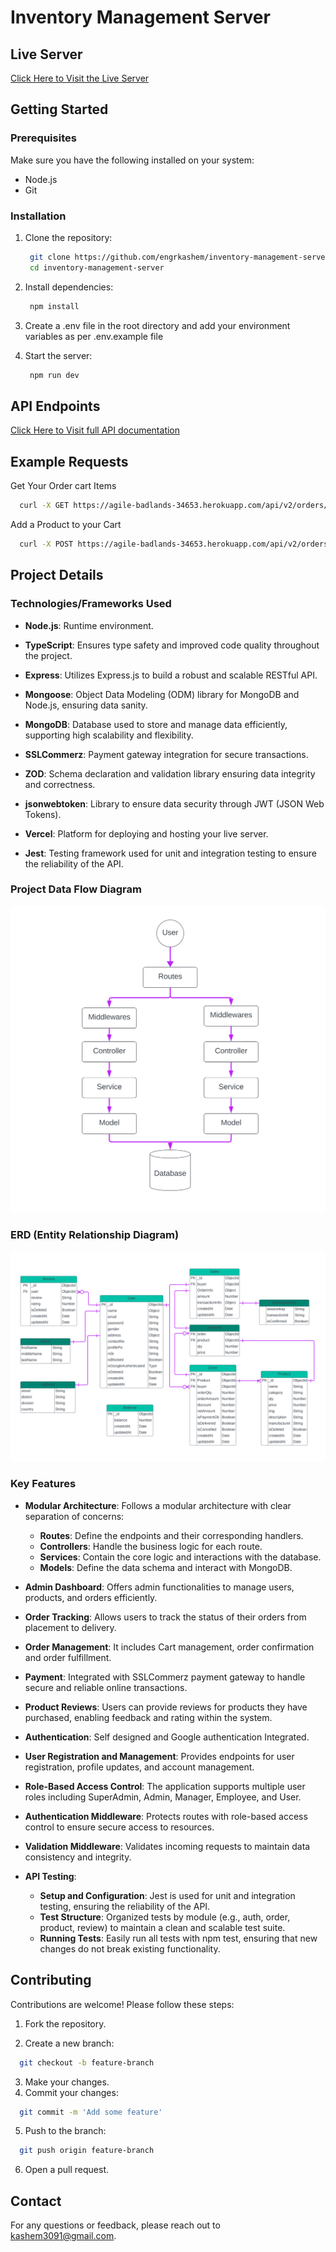 # Inventory Management Server

## Live Server

[Click Here to Visit the Live Server](https://inventory-management-server-indol.vercel.app/)

## Getting Started

### Prerequisites

Make sure you have the following installed on your system:

- Node.js
- Git

### Installation

1. Clone the repository:
   ```sh
    git clone https://github.com/engrkashem/inventory-management-server.git
    cd inventory-management-server
   ```
2. Install dependencies:
   ```sh
    npm install
   ```
3. Create a .env file in the root directory and add your environment variables as per .env.example file

4. Start the server:
   ```sh
    npm run dev
   ```

## API Endpoints

[Click Here to Visit full API documentation](https://inventory-management-server-indol.vercel.app/)

## Example Requests

Get Your Order cart Items

```sh
  curl -X GET https://agile-badlands-34653.herokuapp.com/api/v2/orders/my-cart -H "Authorization: Bearer your_token"
```

Add a Product to your Cart

```sh
  curl -X POST https://agile-badlands-34653.herokuapp.com/api/v2/orders -H "Authorization: Bearer your_token" -d '{"orderQty": 10}'
```

## Project Details

### Technologies/Frameworks Used

- **Node.js**: Runtime environment.

- **TypeScript**: Ensures type safety and improved code quality throughout the project.

- **Express**: Utilizes Express.js to build a robust and scalable RESTful API.

- **Mongoose**: Object Data Modeling (ODM) library for MongoDB and Node.js, ensuring data sanity.

- **MongoDB**: Database used to store and manage data efficiently, supporting high scalability and flexibility.

- **SSLCommerz**: Payment gateway integration for secure transactions.

- **ZOD**: Schema declaration and validation library ensuring data integrity and correctness.

- **jsonwebtoken**: Library to ensure data security through JWT (JSON Web Tokens).

- **Vercel**: Platform for deploying and hosting your live server.

- **Jest**: Testing framework used for unit and integration testing to ensure the reliability of the API.

### Project Data Flow Diagram

![Data Flow Diagram of Inventory Management Project](./resources/images/data_flow.svg)

### ERD (Entity Relationship Diagram)

![ERD of Inventory Management DB](./resources/images/ERD_inventory_management.svg)

### Key Features

- **Modular Architecture**: Follows a modular architecture with clear separation of concerns:

  - **Routes**: Define the endpoints and their corresponding handlers.
  - **Controllers**: Handle the business logic for each route.
  - **Services**: Contain the core logic and interactions with the database.
  - **Models**: Define the data schema and interact with MongoDB.

- **Admin Dashboard**: Offers admin functionalities to manage users, products, and orders efficiently.

- **Order Tracking**: Allows users to track the status of their orders from placement to delivery.

- **Order Management**: It includes Cart management, order confirmation and order fulfillment.

- **Payment**: Integrated with SSLCommerz payment gateway to handle secure and reliable online transactions.

- **Product Reviews**: Users can provide reviews for products they have purchased, enabling feedback and rating within the system.

- **Authentication**: Self designed and Google authentication Integrated.

- **User Registration and Management**: Provides endpoints for user registration, profile updates, and account management.

- **Role-Based Access Control**: The application supports multiple user roles including SuperAdmin, Admin, Manager, Employee, and User.

- **Authentication Middleware**: Protects routes with role-based access control to ensure secure access to resources.

- **Validation Middleware**: Validates incoming requests to maintain data consistency and integrity.

- **API Testing**:

  - **Setup and Configuration**: Jest is used for unit and integration testing, ensuring the reliability of the API.
  - **Test Structure**: Organized tests by module (e.g., auth, order, product, review) to maintain a clean and scalable test suite.
  - **Running Tests**: Easily run all tests with npm test, ensuring that new changes do not break existing functionality.

## Contributing

Contributions are welcome! Please follow these steps:

1. Fork the repository.

2. Create a new branch:

```sh
  git checkout -b feature-branch
```

3. Make your changes.
4. Commit your changes:

```sh
  git commit -m 'Add some feature'
```

5. Push to the branch:

```sh
  git push origin feature-branch
```

6. Open a pull request.

## Contact

For any questions or feedback, please reach out to kashem3091@gmail.com.
